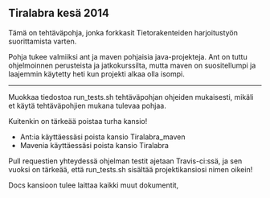 ## Tiralabra kesä 2014


Tämä on tehtäväpohja, jonka forkkasit Tietorakenteiden harjoitustyön suorittamista varten.

Pohja tukee valmiiksi ant ja maven pohjaisia java-projekteja.
Ant on tuttu ohjelmoinnen perusteista ja jatkokurssilta, mutta maven on suositellumpi ja laajemmin käytetty heti kun projekti alkaa olla isompi.

* * *

Muokkaa tiedostoa run_tests.sh tehtäväpohjan ohjeiden mukaisesti, mikäli et käytä tehtäväpohjien mukana tulevaa pohjaa.

Kuitenkin on tärkeää poistaa turha kansio!
* Ant:ia käyttäessäsi poista kansio Tiralabra_maven
* Mavenia käyttäessäsi poista kansio Tiralabra

Pull requestien yhteydessä ohjelman testit ajetaan Travis-ci:ssä, ja sen vuoksi on tärkeää, että run_tests.sh sisältää projektikansiosi nimen oikein!

Docs kansioon tulee laittaa kaikki muut dokumentit, 
